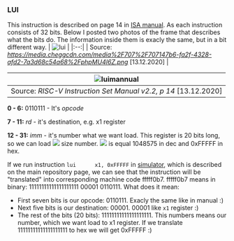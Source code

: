 ### LUI
This instruction is described on page 14 in [ISA manual](https://riscv.org/wp-content/uploads/2017/05/riscv-spec-v2.2.pdf). 
As each instruction consists of 32 bits. Below I posted two photos of the frame that describes what the bits do. The information inside them is exacly the same, but in a bit different way.
| ![lui](https://user-images.githubusercontent.com/43972902/102013637-b861e200-3d51-11eb-84fd-82e637f4335e.png) |
|:--:|
| Source: *https://media.cheggcdn.com/media%2F707%2F707147b6-fa2f-4328-afd2-7a3d68c54a68%2FphpMU4I6Z.png*  [13.12.2020] |

| ![luimannual](https://user-images.githubusercontent.com/43972902/102015145-0b3f9780-3d5a-11eb-9fc1-90a92669eece.png) |
|:--:|
| Source: *RISC-V Instruction Set Manual v2.2, p 14*  [13.12.2020] |

**0 - 6:** 0110111 - It's *opcode*

**7 - 11:**  *rd* - it's destination, e.g. x1 register

**12 - 31:** *imm* - it's number what we want load. This register is 20 bits long, so we can load <img src="https://render.githubusercontent.com/render/math?math=2^{20}-1">  size number. <img src="https://render.githubusercontent.com/render/math?math=2^{20}-1"> is equal 1048575 in dec and 0xFFFFF in hex.

If we run instruction `lui		x1, 0xFFFFF` in [simulator](https://www.kvakil.me/venus/), which is described on the main repository page, we can see that the instruction will be "translated" into corresponding machine code fffff0b7. fffff0b7 means in binary: 11111111111111111111 00001 0110111. What does it mean:
- First seven bits is our opcode: 0110111. Exacly the same like in manual :)
- Next five bits is our destination: 00001. 00001 like `x1` register :)
- The rest of the bits (20 bits): 11111111111111111111. This numbers means our number, which we want load to x1 register. If we translate 11111111111111111111 to hex we will get 0xFFFFF :)

